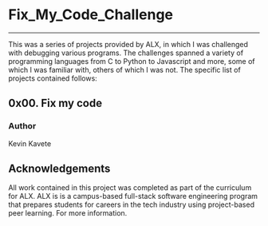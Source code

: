 # Fix_My_Code_Challenge
_________
This was a series of projects provided by ALX, in which I was challenged with debugging various programs. The challenges spanned a variety of programming languages from C to Python to Javascript and more, some of which I was familiar with, others of which I was not. The specific list of projects contained follows:

<h2>0x00. Fix my code</h2>

<h3>Author</h3>
Kevin Kavete <kavetech@gmail.com>

<h2>Acknowledgements</h2>
All work contained in this project was completed as part of the curriculum for ALX. ALX is is a campus-based full-stack software engineering program that prepares students for careers in the tech industry using project-based peer learning. For more information.
